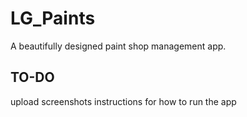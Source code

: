 # LG_Paints
A beautifully designed paint shop management app.  

## TO-DO
upload screenshots
instructions for how to run the app
